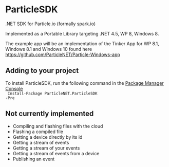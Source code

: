 # ParticleSDK
.NET SDK for Particle.io (formally spark.io)

Implemented as a Portable Library targeting .NET 4.5, WP 8, Windows 8.

The example app will be an implementation of the Tinker App for WP 8.1, Windows 8.1 and Windows 10 found here https://github.com/ParticleNET/Particle-Windows-app

## Adding to your project
To install ParticleSDK, run the following command in the [Package Manager Console](http://docs.nuget.org/docs/start-here/using-the-package-manager-console)<br />
<code>
Install-Package ParticleNET.ParticleSDK -Pre
</code>

## Not currently implemented
* Compiling and flashing files with the cloud
* Flashing a compiled file
* Getting a device directly by its id
* Getting a stream of events
* Getting a stream of your events
* Getting a stream of events from a device
* Publishing an event
